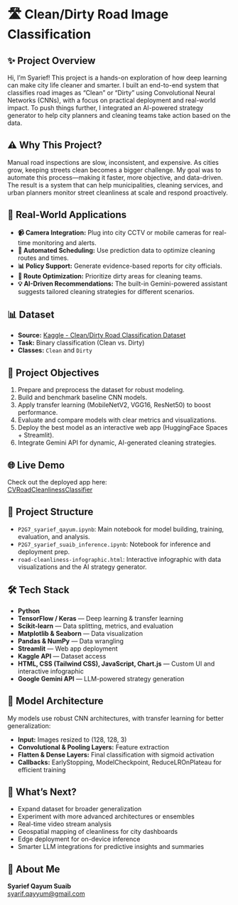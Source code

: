# 🛣️ Clean/Dirty Road Image Classification

## ✨ Project Overview

Hi, I’m Syarief! This project is a hands-on exploration of how deep learning can make city life cleaner and smarter. I built an end-to-end system that classifies road images as “Clean” or “Dirty” using Convolutional Neural Networks (CNNs), with a focus on practical deployment and real-world impact. To push things further, I integrated an AI-powered strategy generator to help city planners and cleaning teams take action based on the data.

## ⚠️ Why This Project?

Manual road inspections are slow, inconsistent, and expensive. As cities grow, keeping streets clean becomes a bigger challenge. My goal was to automate this process—making it faster, more objective, and data-driven. The result is a system that can help municipalities, cleaning services, and urban planners monitor street cleanliness at scale and respond proactively.

## 🚀 Real-World Applications

- **📹 Camera Integration:** Plug into city CCTV or mobile cameras for real-time monitoring and alerts.
- **📅 Automated Scheduling:** Use prediction data to optimize cleaning routes and times.
- **📊 Policy Support:** Generate evidence-based reports for city officials.
- **📍 Route Optimization:** Prioritize dirty areas for cleaning teams.
- **💡 AI-Driven Recommendations:** The built-in Gemini-powered assistant suggests tailored cleaning strategies for different scenarios.

## 📊 Dataset

- **Source:** [Kaggle - Clean/Dirty Road Classification Dataset](https://www.kaggle.com/datasets/faizalkarim/cleandirty-road-classification/data)
- **Task:** Binary classification (Clean vs. Dirty)
- **Classes:** `Clean` and `Dirty`

## 🎯 Project Objectives

1. Prepare and preprocess the dataset for robust modeling.
2. Build and benchmark baseline CNN models.
3. Apply transfer learning (MobileNetV2, VGG16, ResNet50) to boost performance.
4. Evaluate and compare models with clear metrics and visualizations.
5. Deploy the best model as an interactive web app (HuggingFace Spaces + Streamlit).
6. Integrate Gemini API for dynamic, AI-generated cleaning strategies.

## 🌐 Live Demo

Check out the deployed app here:  
[CVRoadCleanlinessClassifier](https://huggingface.co/spaces/syariefsq/ComputerVisionRoadCleanlinessClassifier)

## 📁 Project Structure

- `P2G7_syarief_qayum.ipynb`: Main notebook for model building, training, evaluation, and analysis.
- `P2G7_syarief_suaib_inference.ipynb`: Notebook for inference and deployment prep.
- `road-cleanliness-infographic.html`: Interactive infographic with data visualizations and the AI strategy generator.

## 🛠️ Tech Stack

- **Python**
- **TensorFlow / Keras** — Deep learning & transfer learning
- **Scikit-learn** — Data splitting, metrics, and evaluation
- **Matplotlib & Seaborn** — Data visualization
- **Pandas & NumPy** — Data wrangling
- **Streamlit** — Web app deployment
- **Kaggle API** — Dataset access
- **HTML, CSS (Tailwind CSS), JavaScript, Chart.js** — Custom UI and interactive infographic
- **Google Gemini API** — LLM-powered strategy generation

## 🧠 Model Architecture

My models use robust CNN architectures, with transfer learning for better generalization:

- **Input:** Images resized to (128, 128, 3)
- **Convolutional & Pooling Layers:** Feature extraction
- **Flatten & Dense Layers:** Final classification with sigmoid activation
- **Callbacks:** EarlyStopping, ModelCheckpoint, ReduceLROnPlateau for efficient training

## 🔭 What’s Next?

- Expand dataset for broader generalization
- Experiment with more advanced architectures or ensembles
- Real-time video stream analysis
- Geospatial mapping of cleanliness for city dashboards
- Edge deployment for on-device inference
- Smarter LLM integrations for predictive insights and summaries

## 👋 About Me

**Syarief Qayum Suaib**  
syarif.qayyum@gmail.com
